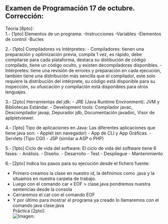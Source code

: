 ## Examen de Programación 17 de octubre. Corrección:
Teoria [8pto]: \
1.- [1pto] Elementos de un programa:
    -Instrucciones
    -Variables
    -Elementos de control
    -Bucles

2.- [1pto] Compiladores vs Intérpretes:
    - Compiladores: tienen una preparación y optimización previa, compila 1 vez, es rápido, debe compilarse para cada plataforma, destaca su distibución de código compilado, tiene un código oculto, y existen decompiladores disponibles.
     - Intérpretes: tiene una revisión de errores y preparación en cada ejecución, también tiene una distribución más sencilla que el compilador, este solo requiere la distribución del intérprete, su código está disponible para su inspección, su ofuscación y compilación  está disponibles para otros lenguajes.

3.- [2pto] Herramientas del jdk:
    - JRE (Java Runtime Environment): JVM y Bibliotecas Estándar.
    - Development tools: Compilador javac, Descompilador javap, Depurador jdb, Documentación javadoc, Visor de aplpletviewer.

4.- [1pto] Tipo de aplicaciones en Java: Las diferentes aplicaciones que tiene java son:
     - Applet (en navegador)
     - App de CLI y App Gráficas.
     - Servlets (Tipo CGI)
     - JSP (similar a ASP o PHP)

5.- [1pto] Ciclo de vida del software: El ciclo de vida del software tiene 6 fases:
     - Análisis.
     - Diseño.
     - Desarrollo
     - Test
     - Despliegue 
     - Mantenimiento 

6.- [2pto] Indica los pasos para su ejecución desde el fichero fuente:
- Primero creamos la clase en nuestro id, la definimos como .java y la situamos en nuestra carpeta de trabajo.
- Luego  con el comando car « EOF > clase.java  pondremos nuestra sentencias desde la consola
- Cerraremos el cat con el comando EOF
- Y por último para mostrar el programa ya creado lo llamaremos con el comando java clase.java
\
Práctica [2pto]: \
![Imagen:](/Programacion/examen-17Oct/Img.png)